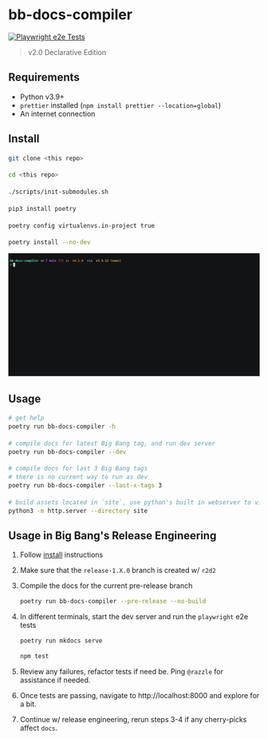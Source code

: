 # bb-docs-compiler

[![Playwright e2e Tests](https://github.com/Noxsios/bb-docs-compiler/actions/workflows/test.yaml/badge.svg)](https://github.com/Noxsios/bb-docs-compiler/actions/workflows/test.yaml)

> v2.0 Declarative Edition

## Requirements

- Python v3.9+
- `prettier` installed (`npm install prettier --location=global`)
- An internet connection

## Install

```bash
git clone <this repo>

cd <this repo>

./scripts/init-submodules.sh

pip3 install poetry

poetry config virtualenvs.in-project true

poetry install --no-dev
```

![Demo GIF](base/static/img/demo.gif)

## Usage

```bash
# get help
poetry run bb-docs-compiler -h

# compile docs for latest Big Bang tag, and run dev server
poetry run bb-docs-compiler --dev

# compile docs for last 3 Big Bang tags
# there is no current way to run as dev
poetry run bb-docs-compiler --last-x-tags 3

# build assets located in `site`, use python's built in webserver to view them
python3 -m http.server --directory site
```

## Usage in Big Bang's Release Engineering

1. Follow [install](#install) instructions
2. Make sure that the `release-1.X.0` branch is created w/ `r2d2`
3. Compile the docs for the current pre-release branch

    ```bash
    poetry run bb-docs-compiler --pre-release --no-build
    ```

4. In different terminals, start the dev server and run the `playwright` e2e tests

    ```bash
    poetry run mkdocs serve
    ```

    ```bash
    npm test
    ```

5. Review any failures, refactor tests if need be. Ping `@razzle` for assistance if needed.
6. Once tests are passing, navigate to http://localhost:8000 and explore for a bit.
7. Continue w/ release engineering, rerun steps 3-4 if any cherry-picks affect `docs`.

